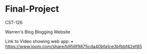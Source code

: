 # Final-Project
CST-126

Warren's Blog Blogging Website

Link to Video showing web app:
•	https://www.loom.com/share/b956f9875cda40bfa1ce3bfbbf42ef85
